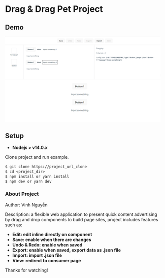 # Drag & Drag Pet Project

## Demo
![Demo Admin](image.png)
![Demo Consumer](image-1.png)

## Setup

* **Nodejs > v14.0.x**

Clone project and run example.

```
$ git clone https://project_url_clone
$ cd <project_dir>
$ npm install or yarn install
$ npm dev or yarn dev
```

### About Project

Author: Vinh Nguyễn

Description: a flexible web application to present quick content advertising by drag and drop components to build page sites, project includes features such as:
* **Edit: edit inline directly on component**
* **Save: enable when there are changes**
* **Undo & Redo: enable when saved**
* **Export: enable when saved, export data as .json file**
* **Import: import .json file**
* **View: redirect to consumer page**

Thanks for watching!
